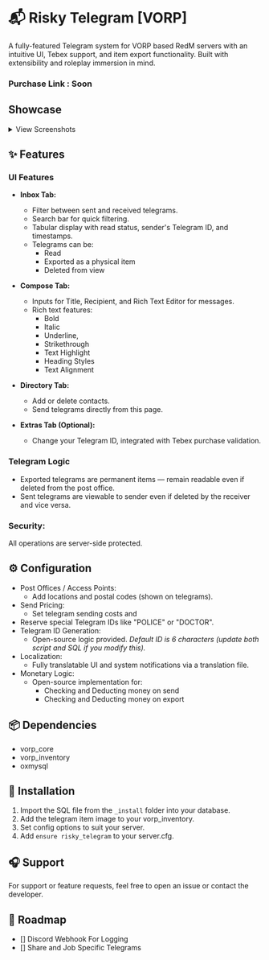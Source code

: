 # 📬 Risky Telegram [VORP]
A fully-featured Telegram system for VORP based RedM servers with an intuitive UI, Tebex support, and item export functionality. Built with extensibility and roleplay immersion in mind.

### Purchase Link : **Soon**

## Showcase
<details>
  <Summary>View Screenshots</Summary>
  
  ### Telegrams Tab
  ![{993159F6-8756-496F-9B21-CCC5B925E30D}](https://github.com/user-attachments/assets/d1546d27-e518-4a8e-b262-3afe98f77961)

  ### Compose Tab
  ![{8A05C7C3-A9A7-4A34-A99D-9098E57114C4}](https://github.com/user-attachments/assets/bb605806-a784-478d-9808-c557a44bbd5a)

  ### Directory Tab
  ![{A4E7429D-CE0F-4870-B4C1-FFF549474D9A}](https://github.com/user-attachments/assets/edc50100-f320-4288-ba3e-c5176af10601)
  ![{E6153873-5F90-441D-852F-7A119DFE5600}](https://github.com/user-attachments/assets/12691ad6-0b9d-4944-878e-4167ee71a7cb)

  ### Extras Tab
  ![{FE8FB96E-A52D-44C9-9C3B-A5AF2EE6B66D}](https://github.com/user-attachments/assets/4e39b148-2be5-4b61-adb5-0b106b23dca9)

  ### Item Telegram
  ![{B25FE2EB-2446-48DB-BD84-86CEA96AA722}](https://github.com/user-attachments/assets/376aeb86-fd44-4178-81f3-7b8d9ab2798d)

</details>

## ✨ Features
### UI Features
- **Inbox Tab:**
  - Filter between sent and received telegrams.
  - Search bar for quick filtering.
  - Tabular display with read status, sender's Telegram ID, and timestamps.
  - Telegrams can be:
    - Read
    - Exported as a physical item
    - Deleted from view
      
- **Compose Tab:**
  - Inputs for Title, Recipient, and Rich Text Editor for messages.
  - Rich text features:
    - Bold
    - Italic
    - Underline,
    - Strikethrough
    - Text Highlight
    - Heading Styles
    - Text Alignment

- **Directory Tab:**
  - Add or delete contacts.
  - Send telegrams directly from this page.

- **Extras Tab (Optional):**
  - Change your Telegram ID, integrated with Tebex purchase validation.

### Telegram Logic
  - Exported telegrams are permanent items — remain readable even if deleted from the post office.
  - Sent telegrams are viewable to sender even if deleted by the receiver and vice versa.
    
### Security:
  All operations are server-side protected.

## ⚙️ Configuration
  - Post Offices / Access Points:
    - Add locations and postal codes (shown on telegrams).
  - Send Pricing:
    - Set telegram sending costs and
  - Reserve special Telegram IDs like "POLICE" or "DOCTOR".
  - Telegram ID Generation:
    - Open-source logic provided. *Default ID is 6 characters (update both script and SQL if you modify this).*
  - Localization:
    - Fully translatable UI and system notifications via a translation file.
  - Monetary Logic:
    - Open-source implementation for:
      - Checking and Deducting money on send
      - Checking and Deducting money on export

## 📦 Dependencies
  - vorp_core
  - vorp_inventory
  - oxmysql

## 🚀 Installation

1. Import the SQL file from the `_install` folder into your database.
2. Add the telegram item image to your vorp_inventory.
3. Set config options to suit your server.
4. Add `ensure risky_telegram` to your server.cfg.

## 🎧 Support
For support or feature requests, feel free to open an issue or contact the developer.

## 🔮 Roadmap
- [] Discord Webhook For Logging
- [] Share and Job Specific Telegrams
